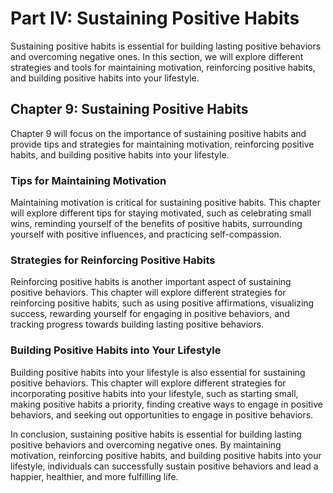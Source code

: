 Part IV: Sustaining Positive Habits
===================================

Sustaining positive habits is essential for building lasting positive behaviors and overcoming negative ones. In this section, we will explore different strategies and tools for maintaining motivation, reinforcing positive habits, and building positive habits into your lifestyle.

Chapter 9: Sustaining Positive Habits
-------------------------------------

Chapter 9 will focus on the importance of sustaining positive habits and provide tips and strategies for maintaining motivation, reinforcing positive habits, and building positive habits into your lifestyle.

### Tips for Maintaining Motivation

Maintaining motivation is critical for sustaining positive habits. This chapter will explore different tips for staying motivated, such as celebrating small wins, reminding yourself of the benefits of positive habits, surrounding yourself with positive influences, and practicing self-compassion.

### Strategies for Reinforcing Positive Habits

Reinforcing positive habits is another important aspect of sustaining positive behaviors. This chapter will explore different strategies for reinforcing positive habits, such as using positive affirmations, visualizing success, rewarding yourself for engaging in positive behaviors, and tracking progress towards building lasting positive behaviors.

### Building Positive Habits into Your Lifestyle

Building positive habits into your lifestyle is also essential for sustaining positive behaviors. This chapter will explore different strategies for incorporating positive habits into your lifestyle, such as starting small, making positive habits a priority, finding creative ways to engage in positive behaviors, and seeking out opportunities to engage in positive behaviors.

In conclusion, sustaining positive habits is essential for building lasting positive behaviors and overcoming negative ones. By maintaining motivation, reinforcing positive habits, and building positive habits into your lifestyle, individuals can successfully sustain positive behaviors and lead a happier, healthier, and more fulfilling life.
